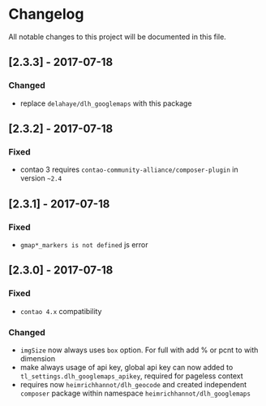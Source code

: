 # Changelog
All notable changes to this project will be documented in this file.

## [2.3.3] - 2017-07-18

### Changed
- replace `delahaye/dlh_googlemaps` with this package

## [2.3.2] - 2017-07-18

### Fixed
- contao 3 requires `contao-community-alliance/composer-plugin` in version `~2.4`

## [2.3.1] - 2017-07-18

### Fixed
- `gmap*_markers is not defined` js error

## [2.3.0] - 2017-07-18

### Fixed
- `contao 4.x` compatibility
 
### Changed

- `imgSize` now always uses `box` option. For full with add % or pcnt to with dimension
- make always usage of api key, global api key can now added to `tl_settings.dlh_googlemaps_apikey`, required for pageless context
- requires now `heimrichhannot/dlh_geocode` and created independent `composer` package within namespace `heimrichhannot/dlh_googlemaps`

